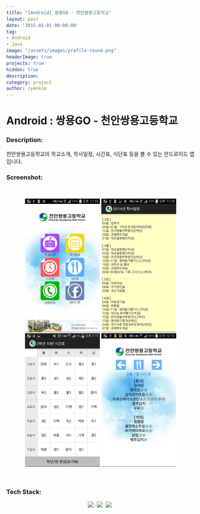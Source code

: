 ```yaml
---
title: "[Android] 쌍용GO - 천안쌍용고등학교"
layout: post
date: '2015-01-01 00:00:00'
tag:
- Android
- Java
image: "/assets/images/profile-round.png"
headerImage: true
projects: true
hidden: true
description: 
category: project
author: ry4nkim
---
```


# Android : 쌍용GO - 천안쌍용고등학교

### Description:
천안쌍용고등학교의 학교소개, 학사일정, 시간표, 식단표 등을 볼 수 있는 안드로이드 앱입니다.

### Screenshot:
<br>
<p align="center">
  <img src="/assets/images/android-ssangyoung-high-school/1.jpg" width="200">
  <img src="/assets/images/android-ssangyoung-high-school/3.jpg" width="200">
  <img src="/assets/images/android-ssangyoung-high-school/4.jpg" width="200">
  <img src="/assets/images/android-ssangyoung-high-school/5.jpg" width="200">
</p>
<br>


### Tech Stack:
<p align="center">
  <img src="https://img.shields.io/badge/Java-007396?style=flat-square&logo=Java&logoColor=white"/></a>&nbsp;
  <img src="https://img.shields.io/badge/PHP-7378aa?style=flat-square&logo=php&logoColor=white"/></a>&nbsp;
  <img src="https://img.shields.io/badge/MySQL-2d6e8e?style=flat-square&logo=MySQL&logoColor=white"/></a>&nbsp;
</p>
